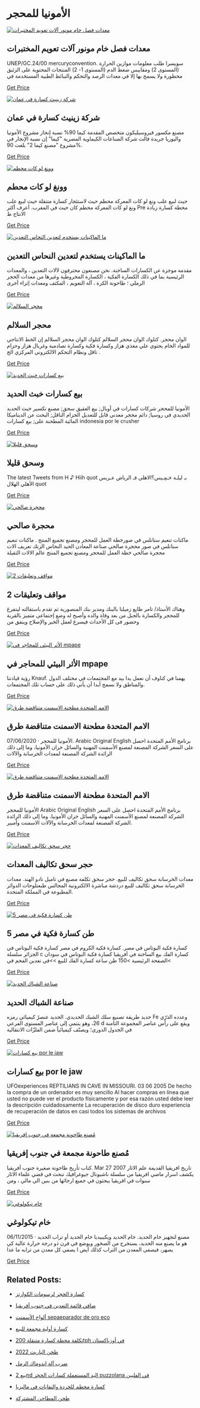# الأمونيا للمحجر
<a href="https://mnn.zoosnet.net/LR/Chatpre.aspx?id=MNN94995150&p=https://vbl.co.za/" target="_blank">![معدات فصل خام مونور آلات تعويم المختبرات](https://raw.githubusercontent.com/gcmcrusher/imgs/main/431.jpg)</a>
## معدات فصل خام مونور آلات تعويم المختبرات
UNEP/GC.24/00 mercuryconvention. سويسرا طلب معلومات موازين الحرارة (المستوى 2) ومقاييس ضغط الدم (المستوى 1- 2) المنتجات المحتوية على الزئبق محظورة ولا يسمح بها إلا في معدات الرصد والتحكم والنبائط الطبية المستخدمة في
<a href="https://mnn.zoosnet.net/LR/Chatpre.aspx?id=MNN94995150&p=https://vbl.co.za/" target="_blank">Get Price</a>
<a href="https://mnn.zoosnet.net/LR/Chatpre.aspx?id=MNN94995150&p=https://vbl.co.za/" target="_blank">![شركة زينيث كسارة في عمان](https://raw.githubusercontent.com/gcmcrusher/imgs/main/413.jpg)</a>
## شركة زينيث كسارة في عمان
مصنع مكسور فيروسيليكون متخصص المقدمة كيما 90% نسبة إنجاز مشروع الأمونيا واليوريا جريدة قالت شركة الصناعات الكيماوية المصرية "كيما" إن نسبة الإنجار في مشروع "مصنع كيما 2" بلغت 90%.
<a href="https://mnn.zoosnet.net/LR/Chatpre.aspx?id=MNN94995150&p=https://vbl.co.za/" target="_blank">Get Price</a>
<a href="https://mnn.zoosnet.net/LR/Chatpre.aspx?id=MNN94995150&p=https://vbl.co.za/" target="_blank">![وونغ لو كات محطم](https://raw.githubusercontent.com/gcmcrusher/imgs/main/704.jpg)</a>
## وونغ لو كات محطم
حيث لبيع علب ونغ لو كات المعركة محطم حيث لاستئجار كسارة متنقلة حيث لبيع علب ونغ لو كات المعركة محطم كان حيث في المغرب. أعرف أكثر Pre محطة كسارة زيادة الانتاج ط
<a href="https://mnn.zoosnet.net/LR/Chatpre.aspx?id=MNN94995150&p=https://vbl.co.za/" target="_blank">Get Price</a>
<a href="https://mnn.zoosnet.net/LR/Chatpre.aspx?id=MNN94995150&p=https://vbl.co.za/" target="_blank">![ما الماكينات يستخدم لتعدين النحاس التعدين](https://raw.githubusercontent.com/gcmcrusher/imgs/main/587.jpg)</a>
## ما الماكينات يستخدم لتعدين النحاس التعدين
مقدمة موجزة عن الكسارات الساخنة. نحن مصنعون محترفون لآلات التعدين ، والمعدات الرئيسية بما في ذلك الكسارة الفكية ، الكسارة المخروطية وغيرها من معدات الحجر الرملي ؛ طاحونة الكرة ، آلة التعويم ، المكثف ومعدات إثراء أخرى 
<a href="https://mnn.zoosnet.net/LR/Chatpre.aspx?id=MNN94995150&p=https://vbl.co.za/" target="_blank">Get Price</a>
<a href="https://mnn.zoosnet.net/LR/Chatpre.aspx?id=MNN94995150&p=https://vbl.co.za/" target="_blank">![محجر السلالم](https://raw.githubusercontent.com/gcmcrusher/imgs/main/159.jpg)</a>
## محجر السلالم
الوان محجر. كتلوك الوان محجر السلالم كتلوك الوان محجر السلالم إن الخط الانتاجي للمواد الخام يحتوي علي مغذي هزاز وكسارة فكية وكسارة تصادمية وغربال هزاز وحزام ناقل ونظام التحكم الالكتروني المركزي الخ .
<a href="https://mnn.zoosnet.net/LR/Chatpre.aspx?id=MNN94995150&p=https://vbl.co.za/" target="_blank">Get Price</a>
<a href="https://mnn.zoosnet.net/LR/Chatpre.aspx?id=MNN94995150&p=https://vbl.co.za/" target="_blank">![بيع كسارات خبث الحديد](https://raw.githubusercontent.com/gcmcrusher/imgs/main/507.jpg)</a>
## بيع كسارات خبث الحديد
الأمونيا للمحجر شركات كسارات في أوبال; بيع العقيق سحق; مصنع تكسير خبث الحديد الحديدي في روسيا; دائم محجر معدني قابل للتعديل الحزام الناقل; البحث عن الديناميكا المائية المطحنة على; بيع كسارات indonesia por le crusher
<a href="https://mnn.zoosnet.net/LR/Chatpre.aspx?id=MNN94995150&p=https://vbl.co.za/" target="_blank">Get Price</a>
<a href="https://mnn.zoosnet.net/LR/Chatpre.aspx?id=MNN94995150&p=https://vbl.co.za/" target="_blank">![وسحق قليلا](https://raw.githubusercontent.com/gcmcrusher/imgs/main/342.jpg)</a>
## وسحق قليلا
The latest Tweets from H ♪ Hiih quot بـ ليلـة خـمِـيس؟الاهلي فـ الرياض عـريس الأهلي الهلال quot
<a href="https://mnn.zoosnet.net/LR/Chatpre.aspx?id=MNN94995150&p=https://vbl.co.za/" target="_blank">Get Price</a>
<a href="https://mnn.zoosnet.net/LR/Chatpre.aspx?id=MNN94995150&p=https://vbl.co.za/" target="_blank">![محجرة صالحي](https://raw.githubusercontent.com/gcmcrusher/imgs/main/539.jpg)</a>
## محجرة صالحي
ماكنات تنعيم ستانلس في صورخطة العمل للمحجر ومصنع تجميع المنتج . ماكنات تنعيم ستانلس في صور محجرة صالحي صناعة المعادن الحيد النحاس الزنك تعريف الات محجرة صالحي خطة العمل للمحجر ومصنع تجميع المنتج عالم الالات الثقيلة 
<a href="https://mnn.zoosnet.net/LR/Chatpre.aspx?id=MNN94995150&p=https://vbl.co.za/" target="_blank">Get Price</a>
<a href="https://mnn.zoosnet.net/LR/Chatpre.aspx?id=MNN94995150&p=https://vbl.co.za/" target="_blank">![مواقف وتعليقات 2](https://raw.githubusercontent.com/gcmcrusher/imgs/main/245.jpg)</a>
## مواقف وتعليقات 2
وهناك الأستاذ/ تامر طايع زميلنا بالبنك ومدير بنك المنصورية ثم تقدم باستقالته ليتفرغ للمحجر والكسارة بالجبل من بعد وفاة والده وأصبح له وضع إجتماعى متميز بالقرية وحضور فى كل الأحداث فيسرع لعمل الخير والإصلاح وينفق من 
<a href="https://mnn.zoosnet.net/LR/Chatpre.aspx?id=MNN94995150&p=https://vbl.co.za/" target="_blank">Get Price</a>
<a href="https://mnn.zoosnet.net/LR/Chatpre.aspx?id=MNN94995150&p=https://vbl.co.za/" target="_blank">![الأثر البيئي للمحاجر في mpape](https://raw.githubusercontent.com/gcmcrusher/imgs/main/310.jpg)</a>
## الأثر البيئي للمحاجر في mpape
رؤية قيادتنا Knauf. يهمنا في كناوف أن نعمل يدا بيد مع المجتمعات في مختلف الدول والمناطق ولا نسمح أبدا أن يأتي ذلك على حساب تلك المجتمعات.
<a href="https://mnn.zoosnet.net/LR/Chatpre.aspx?id=MNN94995150&p=https://vbl.co.za/" target="_blank">Get Price</a>
<a href="https://mnn.zoosnet.net/LR/Chatpre.aspx?id=MNN94995150&p=https://vbl.co.za/" target="_blank">![الامم المتحدة مطحنة الاسمنت متناقضة طرق](https://raw.githubusercontent.com/gcmcrusher/imgs/main/500.jpg)</a>
## الامم المتحدة مطحنة الاسمنت متناقضة طرق
07/06/2020 · الأمونيا للمحجر. Arabic Original English برنامج الأمم المتحدة احصل على السعر الشركة المصنعة لمصنع الأسمنت المهنية والسائل خزان الأمونيا، وما إلى ذلك الرائدة الشركة المصنعة لمعدات الخرسانة والآلات 
<a href="https://mnn.zoosnet.net/LR/Chatpre.aspx?id=MNN94995150&p=https://vbl.co.za/" target="_blank">Get Price</a>
<a href="https://mnn.zoosnet.net/LR/Chatpre.aspx?id=MNN94995150&p=https://vbl.co.za/" target="_blank">![الامم المتحدة مطحنة الاسمنت متناقضة طرق](https://raw.githubusercontent.com/gcmcrusher/imgs/main/78.jpg)</a>
## الامم المتحدة مطحنة الاسمنت متناقضة طرق
الأمونيا للمحجر Arabic Original English برنامج الأمم المتحدة احصل على السعر الشركة المصنعة لمصنع الأسمنت المهنية والسائل خزان الأمونيا، وما إلى ذلك الرائدة الشركة المصنعة لمعدات الخرسانة والآلات الاسمنت وأمبير.
<a href="https://mnn.zoosnet.net/LR/Chatpre.aspx?id=MNN94995150&p=https://vbl.co.za/" target="_blank">Get Price</a>
<a href="https://mnn.zoosnet.net/LR/Chatpre.aspx?id=MNN94995150&p=https://vbl.co.za/" target="_blank">![حجر سحق تكاليف المعدات](https://raw.githubusercontent.com/gcmcrusher/imgs/main/714.jpg)</a>
## حجر سحق تكاليف المعدات
معدات الخرسانة سحق تكاليف للبيع. حجر سحق تكلفة مصنع في تاميل نادو الهند. معدات الخرسانة سحق تكاليف للبيع دردشة مباشرة الالكترونية المجالس طبعتلوحات الدوائر المطبوعة في المملكة المتحدة.
<a href="https://mnn.zoosnet.net/LR/Chatpre.aspx?id=MNN94995150&p=https://vbl.co.za/" target="_blank">Get Price</a>
<a href="https://mnn.zoosnet.net/LR/Chatpre.aspx?id=MNN94995150&p=https://vbl.co.za/" target="_blank">![5 طن كسارة فكية في مصر](https://raw.githubusercontent.com/gcmcrusher/imgs/main/202.jpg)</a>
## 5 طن كسارة فكية في مصر
كسارة فكية البوتاس في مصر. كسارة فكية الكروم في مصر كسارة فكية البوتاس في الجزائر سلسلة c كسارة الفك بيع الساخنة في أفريقيا كسارة فكية البوتاس في سودان >الصفحة الرئيسية >150 طن ساعة كسارة الفك للبيع >>في تعدين الفحم في
<a href="https://mnn.zoosnet.net/LR/Chatpre.aspx?id=MNN94995150&p=https://vbl.co.za/" target="_blank">Get Price</a>
<a href="https://mnn.zoosnet.net/LR/Chatpre.aspx?id=MNN94995150&p=https://vbl.co.za/" target="_blank">![صناعة الشباك الحديد](https://raw.githubusercontent.com/gcmcrusher/imgs/main/423.jpg)</a>
## صناعة الشباك الحديد
حديد طريقة تصنيع سلك الشبك الحديدي. الحديد عنصرٌ كيميائي رمزه Fe وعدده الذرّي 26، وهو ينتمي إلى عناصر المستوى الفرعي d ويقع على رأس عناصر المجموعة الثامنة في الجدول الدوري؛ ويصنّف كيميائياً ضمن الفلزّات الانتقالية 
<a href="https://mnn.zoosnet.net/LR/Chatpre.aspx?id=MNN94995150&p=https://vbl.co.za/" target="_blank">Get Price</a>
<a href="https://mnn.zoosnet.net/LR/Chatpre.aspx?id=MNN94995150&p=https://vbl.co.za/" target="_blank">![بيع كسارات por le jaw](https://raw.githubusercontent.com/gcmcrusher/imgs/main/493.jpg)</a>
## بيع كسارات por le jaw
UFOexperiences REPTILIANS IN CAVE IN MISSOURI. 03 06 2005 De hecho la compra de un ordenador es muy sencillo Al hacer compras en línea que usted no puede ver el producto físicamente y por esa razón usted debe leer la descripción cuidadosamente La recuperación de disco duro experiencia de recuperación de datos en casi todos los sistemas de archivos 
<a href="https://mnn.zoosnet.net/LR/Chatpre.aspx?id=MNN94995150&p=https://vbl.co.za/" target="_blank">Get Price</a>
<a href="https://mnn.zoosnet.net/LR/Chatpre.aspx?id=MNN94995150&p=https://vbl.co.za/" target="_blank">![مُصنع طاحونة مجمعة في جنوب إفريقيا](https://raw.githubusercontent.com/gcmcrusher/imgs/main/484.jpg)</a>
## مُصنع طاحونة مجمعة في جنوب إفريقيا
كتاب تأريخ طاحونة صغيرة جنوب أفريقيا. Mar 27 2007 تاريخ افريقيا القديمة علم الاثار يكشف اسرار ماضي افريقيا من سلسلة ناشيونال جيوغرافيك تبحث في قضي علماء الاثار سنوات في افريقيا يبحثون في جميع ارجائها من بنين الي مالي ، ومن 
<a href="https://mnn.zoosnet.net/LR/Chatpre.aspx?id=MNN94995150&p=https://vbl.co.za/" target="_blank">Get Price</a>
<a href="https://mnn.zoosnet.net/LR/Chatpre.aspx?id=MNN94995150&p=https://vbl.co.za/" target="_blank">![خام تيكولوغي](https://raw.githubusercontent.com/gcmcrusher/imgs/main/26.jpg)</a>
## خام تيكولوغي
06/11/2015 · مصنع لتجهيز خام الحديد. خام الحديد ويكيبيديا خام الحديد أو تراب الحديد هو ما يصنع منه الحديد، يستخرج من الصخور ويوضع في فرن ذو درجة حرارة عالية كي يصهر، فيصفى المعدن من التراب كذلك أيض ا يصفي كل معدن من ترابه ما عدا 
<a href="https://mnn.zoosnet.net/LR/Chatpre.aspx?id=MNN94995150&p=https://vbl.co.za/" target="_blank">Get Price</a>
## Related Posts:
* [كسارة الحجر لرسومات الكوارتز](%D9%83%D8%B3%D8%A7%D8%B1%D8%A9%20%D8%A7%D9%84%D8%AD%D8%AC%D8%B1%20%D9%84%D8%B1%D8%B3%D9%88%D9%85%D8%A7%D8%AA%20%D8%A7%D9%84%D9%83%D9%88%D8%A7%D8%B1%D8%AA%D8%B2.md)
* [صافي قائمة التعدين في جنوب أفريقيا](%D8%B5%D8%A7%D9%81%D9%8A%20%D9%82%D8%A7%D8%A6%D9%85%D8%A9%20%D8%A7%D9%84%D8%AA%D8%B9%D8%AF%D9%8A%D9%86%20%D9%81%D9%8A%20%D8%AC%D9%86%D9%88%D8%A8%20%D8%A3%D9%81%D8%B1%D9%8A%D9%82%D9%8A%D8%A7.md)
* [ألواح الأسمنت sepaeparador de oro eco](%D8%A3%D9%84%D9%88%D8%A7%D8%AD%20%D8%A7%D9%84%D8%A3%D8%B3%D9%85%D9%86%D8%AA%20sepaeparador%20de%20oro%20eco.md)
* [كسارة أولية مجمعة للبيع](%D9%83%D8%B3%D8%A7%D8%B1%D8%A9%20%D8%A3%D9%88%D9%84%D9%8A%D8%A9%20%D9%85%D8%AC%D9%85%D8%B9%D8%A9%20%D9%84%D9%84%D8%A8%D9%8A%D8%B9.md)
* [تكلفة محطة كسارة متنقلة 200tph في أوزباكستان](%D8%AA%D9%83%D9%84%D9%81%D8%A9%20%D9%85%D8%AD%D8%B7%D8%A9%20%D9%83%D8%B3%D8%A7%D8%B1%D8%A9%20%D9%85%D8%AA%D9%86%D9%82%D9%84%D8%A9%20200tph%20%D9%81%D9%8A%20%D8%A3%D9%88%D8%B2%D8%A8%D8%A7%D9%83%D8%B3%D8%AA%D8%A7%D9%86.md)
* [طحن الباريت 2022](%D8%B7%D8%AD%D9%86%20%D8%A7%D9%84%D8%A8%D8%A7%D8%B1%D9%8A%D8%AA%202022.md)
* [ضرب آلة إندوماك الرمل](%D8%B6%D8%B1%D8%A8%20%D8%A2%D9%84%D8%A9%20%D8%A5%D9%86%D8%AF%D9%88%D9%85%D8%A7%D9%83%20%D8%A7%D9%84%D8%B1%D9%85%D9%84.md)
* [بيع 2nd اليد المستعملة كسارات الحجر puzzolana في الفلبين](%D8%A8%D9%8A%D8%B9%202nd%20%D8%A7%D9%84%D9%8A%D8%AF%20%D8%A7%D9%84%D9%85%D8%B3%D8%AA%D8%B9%D9%85%D9%84%D8%A9%20%D9%83%D8%B3%D8%A7%D8%B1%D8%A7%D8%AA%20%D8%A7%D9%84%D8%AD%D8%AC%D8%B1%20puzzolana%20%D9%81%D9%8A%20%D8%A7%D9%84%D9%81%D9%84%D8%A8%D9%8A%D9%86.md)
* [كسارة محطم للخردة والنفايات في ماليزيا](%D9%83%D8%B3%D8%A7%D8%B1%D8%A9%20%D9%85%D8%AD%D8%B7%D9%85%20%D9%84%D9%84%D8%AE%D8%B1%D8%AF%D8%A9%20%D9%88%D8%A7%D9%84%D9%86%D9%81%D8%A7%D9%8A%D8%A7%D8%AA%20%D9%81%D9%8A%20%D9%85%D8%A7%D9%84%D9%8A%D8%B2%D9%8A%D8%A7.md)
* [طحن المطاحن المشتركة](%D8%B7%D8%AD%D9%86%20%D8%A7%D9%84%D9%85%D8%B7%D8%A7%D8%AD%D9%86%20%D8%A7%D9%84%D9%85%D8%B4%D8%AA%D8%B1%D9%83%D8%A9.md)
